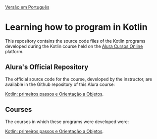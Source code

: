 [Versão em Português](README.md)

# Learning how to program in Kotlin

This repository contains the source code files of the Kotlin programs developed during the Kotlin course held on the [Alura Cursos Online](https://alura.com.br/) platform.

## Alura's Official Repository

The official source code for the course, developed by the instructor, are available in the Github repository of this Alura course:

[Kotlin: primeiros passos e Orientação a Objetos](https://github.com/alura-cursos/kotlin-introducao-orientacao-a-objetos/).

## Courses

The courses in which these programs were developed were:

[Kotlin: primeiros passos e Orientação a Objetos](https://cursos.alura.com.br/course/kotlin-orientacao-objetos).